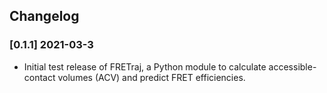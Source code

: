 ## Changelog

### [0.1.1] 2021-03-3
- Initial test release of FRETraj, a Python module to calculate 
accessible-contact volumes (ACV) and predict FRET efficiencies.